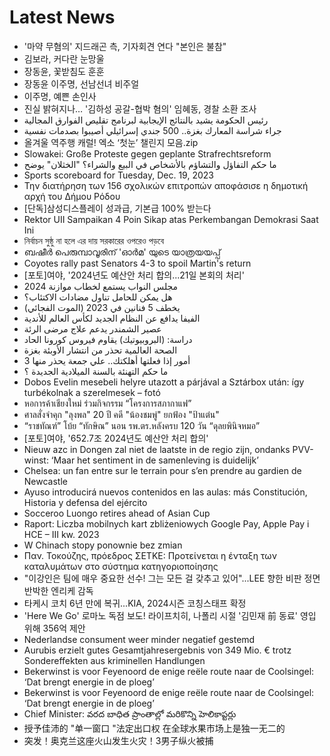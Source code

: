 # Latest News
-  '마약 무혐의' 지드래곤 측, 기자회견 연다 "본인은 불참"
-  김보라, 커다란 눈망울
-  장동윤, 꽃받침도 훈훈
-  장동윤 이주명, 선남선녀 비주얼
-  이주명, 예쁜 손인사
-  진실 밝혀지나… '김하성 공갈-협박 혐의' 임혜동, 경찰 소환 조사
-  رئيس الحكومة يشيد بالنتائج الإيجابية لبرنامج تقليص الفوارق المجالية
-  جراء شراسة المعارك بغزة.. 500 جندي إسرائيلي أصيبوا بصدمات نفسية
-  올겨울 역주행 캐럴! 엑소 ‘첫눈’ 챌린지 모음.zip
-  Slowakei: Große Proteste gegen geplante Strafrechtsreform
-  ما حكم التفاؤل والتشاؤم بالأشخاص في البيع والشراء؟ "الخثلان" يوضح
-  Sports scoreboard for Tuesday, Dec. 19, 2023
-  Την διατήρηση των 156 σχολικών επιτροπών αποφάσισε η δημοτική αρχή του Δήμου Ρόδου
-  [단독]삼성디스플레이 성과급, 기본급 100% 받는다
-  Rektor UII Sampaikan 4 Poin Sikap atas Perkembangan Demokrasi Saat Ini
-  নির্বাচন সুষ্ঠু না হলে এর দায় সরকারের ওপরেও পড়বে
-  ബഷീർ പെരുമ്പാവൂരിന് 'ഓർമ' യുടെ യാത്രയയപ്പ്
-  Coyotes rally past Senators 4-3 to spoil Martin's return
-  [포토]여야, '2024년도 예산안 처리 합의...21일 본회의 처리'
-  مجلس النواب يستمع لخطاب موازنة 2024
-  هل يمكن للحامل تناول مضادات الاكتئاب؟
-  (الموت الفجائي) يخطف 5 فنانين في 2023
-  الفيفا يدافع عن النظام الجديد لكأس العالم للأندية
-  عصير الشمندر يدعم علاج مرضى الرئة
-  دراسة: (البروبيوتيك) يقاوم فيروس كورونا الحاد
-  الصحة العالمية تحذر من انتشار الأوبئة بغزة
-  3 أمور إذا فعلتها أهلكتك.. علي جمعة يحذر منها
-  ما حكم التهنئة بالسنة الميلادية الجديدة ؟
-  Dobos Evelin mesebeli helyre utazott a párjával a Sztárbox után: így turbékolnak a szerelmesek – fotó
-  หอการค้าเชียงใหม่ ร่วมกิจกรรม “โครงการสภากาแฟ”
-  ศาลสั่งจำคุก "ลุงพล" 20 ปี คดี "น้องชมพู่" ยกฟ้อง "ป้าแต๋น"
-  “ราชทัณฑ์” โบ้ย “ทักษิณ” นอน รพ.ตร.หลังครบ 120 วัน “ดุลยพินิจหมอ”
-  [포토]여야, '652.7조 2024년도 예산안 처리 합의'
-  Nieuw azc in Dongen zal niet de laatste in de regio zijn, ondanks PVV-winst: ‘Maar het sentiment in de samenleving is duidelijk’
-  Chelsea: un fan entre sur le terrain pour s’en prendre au gardien de Newcastle
-  Ayuso introducirá nuevos contenidos en las aulas: más Constitución, Historia y defensa del ejército
-  Socceroo Luongo retires ahead of Asian Cup
-  Raport: Liczba mobilnych kart zbliżeniowych Google Pay, Apple Pay i HCE – III kw. 2023
-  W Chinach stopy ponownie bez zmian
-  Παν. Τοκούζης, πρόεδρος ΣΕΤΚΕ: Προτείνεται η ένταξη των καταλυμάτων στο σύστημα κατηγοριοποίησης
-  "이강인은 팀에 매우 중요한 선수! 그는 모든 걸 갖추고 있어"...LEE 향한 비판 정면 반박한 엔리케 감독
-  타케시 코치 6년 만에 복귀...KIA, 2024시즌 코칭스태프 확정
-  'Here We Go' 로마노 독점 보도! 라이프치히, 나폴리 시절 '김민재 前 동료' 영입 위해 356억 제안
-  Nederlandse consument weer minder negatief gestemd
-  Aurubis erzielt gutes Gesamtjahresergebnis von 349 Mio. € trotz Sondereffekten aus kriminellen Handlungen
-  Bekerwinst is voor Feyenoord de enige reële route naar de Coolsingel: ‘Dat brengt energie in de ploeg’
-  Bekerwinst is voor Feyenoord de enige reële route naar de Coolsingel: ‘Dat brengt energie in de ploeg’
-  Chief Minister: వరద బాధిత ప్రాంతాల్లో మరికొన్ని హెలికాప్టర్లు
-  授予佳沛的 "单一窗口 "法定出口权 在全球水果市场上是独一无二的
-  突发！奥克兰这座火山发生火灾！3男子纵火被捕
